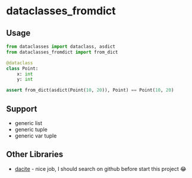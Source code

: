 # dataclasses_fromdict

## Usage

``` py
from dataclasses import dataclass, asdict
from dataclasses_fromdict import from_dict

@dataclass
class Point:
    x: int
    y: int

assert from_dict(asdict(Point(10, 20)), Point) == Point(10, 20)
```

## Support

* generic list
* generic tuple
* generic var tuple

## Other Libraries

* [dacite](https://github.com/konradhalas/dacite) - nice job, I should search on github before start this project 😂
